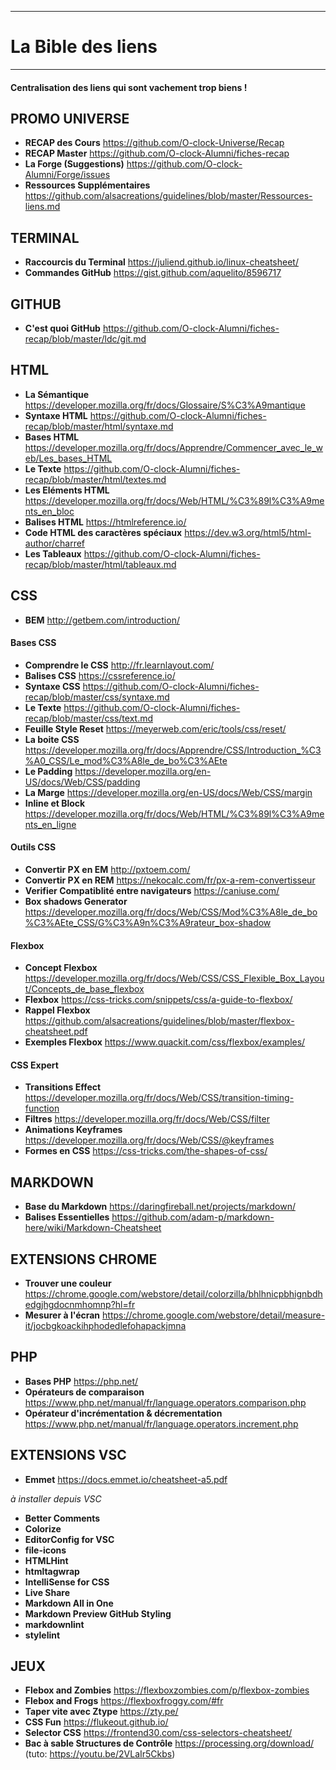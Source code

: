 ***
# La Bible des liens
***

#### Centralisation des liens qui sont vachement trop biens !

PROMO UNIVERSE
--------
* __RECAP des Cours__ https://github.com/O-clock-Universe/Recap
* __RECAP Master__ https://github.com/O-clock-Alumni/fiches-recap
* __La Forge (Suggestions)__ https://github.com/O-clock-Alumni/Forge/issues
* __Ressources Supplémentaires__ https://github.com/alsacreations/guidelines/blob/master/Ressources-liens.md

TERMINAL
------
* __Raccourcis du Terminal__ https://juliend.github.io/linux-cheatsheet/
*  __Commandes GitHub__ https://gist.github.com/aquelito/8596717


GITHUB
------
* __C'est quoi GitHub__ https://github.com/O-clock-Alumni/fiches-recap/blob/master/ldc/git.md


HTML
----
* __La Sémantique__ https://developer.mozilla.org/fr/docs/Glossaire/S%C3%A9mantique
* __Syntaxe HTML__ https://github.com/O-clock-Alumni/fiches-recap/blob/master/html/syntaxe.md
* __Bases HTML__ https://developer.mozilla.org/fr/docs/Apprendre/Commencer_avec_le_web/Les_bases_HTML
* __Le Texte__ https://github.com/O-clock-Alumni/fiches-recap/blob/master/html/textes.md
* __Les Eléments HTML__ https://developer.mozilla.org/fr/docs/Web/HTML/%C3%89l%C3%A9ments_en_bloc
* __Balises HTML__ https://htmlreference.io/
* __Code HTML des caractères spéciaux__ https://dev.w3.org/html5/html-author/charref
* __Les Tableaux__ https://github.com/O-clock-Alumni/fiches-recap/blob/master/html/tableaux.md



CSS
---

* __BEM__ http://getbem.com/introduction/

#### Bases CSS
* __Comprendre le CSS__ http://fr.learnlayout.com/
* __Balises CSS__ https://cssreference.io/
* __Syntaxe CSS__ https://github.com/O-clock-Alumni/fiches-recap/blob/master/css/syntaxe.md
* __Le Texte__ https://github.com/O-clock-Alumni/fiches-recap/blob/master/css/text.md
* __Feuille Style Reset__ https://meyerweb.com/eric/tools/css/reset/
* __La boite CSS__ https://developer.mozilla.org/fr/docs/Apprendre/CSS/Introduction_%C3%A0_CSS/Le_mod%C3%A8le_de_bo%C3%AEte
* __Le Padding__ https://developer.mozilla.org/en-US/docs/Web/CSS/padding
* __La Marge__ https://developer.mozilla.org/en-US/docs/Web/CSS/margin
* __Inline et Block__ https://developer.mozilla.org/fr/docs/Web/HTML/%C3%89l%C3%A9ments_en_ligne

#### Outils CSS
* __Convertir PX en EM__ http://pxtoem.com/
* __Convertir PX en REM__ https://nekocalc.com/fr/px-a-rem-convertisseur
* __Verifier Compatiblité entre navigateurs__ https://caniuse.com/
* __Box shadows Generator__ https://developer.mozilla.org/fr/docs/Web/CSS/Mod%C3%A8le_de_bo%C3%AEte_CSS/G%C3%A9n%C3%A9rateur_box-shadow



#### Flexbox
* __Concept Flexbox__ https://developer.mozilla.org/fr/docs/Web/CSS/CSS_Flexible_Box_Layout/Concepts_de_base_flexbox
* __Flexbox__ https://css-tricks.com/snippets/css/a-guide-to-flexbox/
* __Rappel Flexbox__ https://github.com/alsacreations/guidelines/blob/master/flexbox-cheatsheet.pdf
* __Exemples Flexbox__ https://www.quackit.com/css/flexbox/examples/

#### CSS Expert
* __Transitions Effect__ https://developer.mozilla.org/fr/docs/Web/CSS/transition-timing-function
* __Filtres__ https://developer.mozilla.org/fr/docs/Web/CSS/filter
* __Animations Keyframes__ https://developer.mozilla.org/fr/docs/Web/CSS/@keyframes
* __Formes en CSS__ https://css-tricks.com/the-shapes-of-css/

MARKDOWN
--------
* __Base du Markdown__ https://daringfireball.net/projects/markdown/
* __Balises Essentielles__ https://github.com/adam-p/markdown-here/wiki/Markdown-Cheatsheet

EXTENSIONS CHROME
---
* __Trouver une couleur__ https://chrome.google.com/webstore/detail/colorzilla/bhlhnicpbhignbdhedgjhgdocnmhomnp?hl=fr
* __Mesurer à l'écran__ https://chrome.google.com/webstore/detail/measure-it/jocbgkoackihphodedlefohapackjmna

PHP
----
* __Bases PHP__ https://php.net/
* __Opérateurs de comparaison__ https://www.php.net/manual/fr/language.operators.comparison.php
* __Opérateur d'incrémentation & décrementation__ https://www.php.net/manual/fr/language.operators.increment.php




EXTENSIONS VSC
--------
* __Emmet__ https://docs.emmet.io/cheatsheet-a5.pdf

*à installer depuis VSC*
* __Better Comments__
* __Colorize__
* __EditorConfig for VSC__
* __file-icons__
* __HTMLHint__
* __htmltagwrap__
* __IntelliSense for CSS__
* __Live Share__
* __Markdown All in One__
* __Markdown Preview GitHub Styling__
* __markdownlint__
* __stylelint__


JEUX
-------
* __Flebox and Zombies__ https://flexboxzombies.com/p/flexbox-zombies
* __Flebox and Frogs__ https://flexboxfroggy.com/#fr
* __Taper vite avec Ztype__ https://zty.pe/
* __CSS Fun__ https://flukeout.github.io/
* __Selector CSS__ https://frontend30.com/css-selectors-cheatsheet/
* __Bac à sable Structures de Contrôle__ https://processing.org/download/ (tuto: https://youtu.be/2VLaIr5Ckbs)
